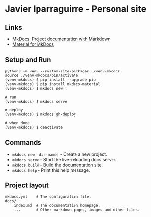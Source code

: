 # Javier Iparraguirre - Personal site

## Links
* [MkDocs: Project documentation with Markdown](https://www.mkdocs.org/)
* [Material for MkDocs](https://squidfunk.github.io/mkdocs-material/)

## Setup and Run

```
python3 -m venv --system-site-packages ./venv-mkdocs
source ./venv-mkdocs/bin/activate 
(venv-mkdocs) $ pip install --upgrade pip
(venv-mkdocs) $ pip install mkdocs-material
(venv-mkdocs) $ mkdocs new .

# run
(venv-mkdocs) $ mkdocs serve 

# deploy
(venv-mkdocs) $ mkdocs gh-deploy

# when done
(venv-mkdocs) $ deactivate
```

## Commands

* `mkdocs new [dir-name]` - Create a new project.
* `mkdocs serve` - Start the live-reloading docs server.
* `mkdocs build` - Build the documentation site.
* `mkdocs help` - Print this help message.

## Project layout

    mkdocs.yml    # The configuration file.
    docs/
        index.md  # The documentation homepage.
        ...       # Other markdown pages, images and other files.

